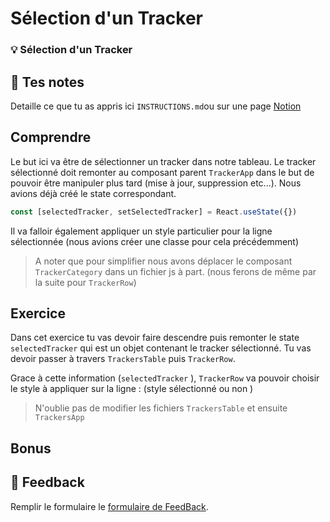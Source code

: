 # Sélection d'un Tracker
### 💡 Sélection d'un Tracker

## 📝 Tes notes

Detaille ce que tu as appris ici `INSTRUCTIONS.md`ou sur une page [Notion](https://go.mikecodeur.com/course-notes-template)

## Comprendre

Le but ici va être de sélectionner un tracker dans notre tableau. Le tracker sélectionné doit remonter  au composant parent `TrackerApp` dans le but de pouvoir être manipuler plus tard (mise à jour, suppression etc...). Nous avions déjà créé le state correspondant. 

```jsx
const [selectedTracker, setSelectedTracker] = React.useState({})
```

Il va falloir également appliquer un style particulier pour la ligne sélectionnée (nous avions créer une classe pour cela précédemment)

> A noter que pour simplifier nous avons déplacer le composant `TrackerCategory` dans un fichier js à part. (nous ferons de même par la suite pour `TrackerRow`)

## Exercice

Dans cet exercice tu vas devoir faire descendre puis remonter le state `selectedTracker` qui est un objet contenant le tracker sélectionné. Tu vas devoir passer à travers  `TrackersTable` puis `TrackerRow`. 

Grace à cette information (`selectedTracker` ), `TrackerRow` va pouvoir choisir le style à appliquer sur la ligne : (style sélectionné ou non )

> N'oublie pas de modifier les fichiers  `TrackersTable` et ensuite `TrackersApp`

## Bonus

## 🐜 Feedback

Remplir le formulaire le [formulaire de FeedBack](https://go.mikecodeur.com/cours-react-avis).